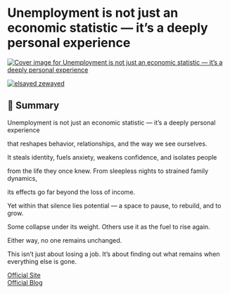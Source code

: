 # Unemployment is not just an economic statistic — it’s a deeply personal experience

[![Cover image for Unemployment is not just an economic statistic — it’s a deeply personal experience](https://media2.dev.to/dynamic/image/width=1000,height=420,fit=cover,gravity=auto,format=auto/https%3A%2F%2Fdev-to-uploads.s3.amazonaws.com%2Fuploads%2Farticles%2Fuc305o3ikwjjqkvviw8v.webp)](https://media2.dev.to/dynamic/image/width=1000,height=420,fit=cover,gravity=auto,format=auto/https%3A%2F%2Fdev-to-uploads.s3.amazonaws.com%2Fuploads%2Farticles%2Fuc305o3ikwjjqkvviw8v.webp)

[![elsayed zewayed](https://media2.dev.to/dynamic/image/width=50,height=50,fit=cover,gravity=auto,format=auto/https%3A%2F%2Fdev-to-uploads.s3.amazonaws.com%2Fuploads%2Fuser%2Fprofile_image%2F3068448%2Fe433d5a2-a4a6-40c5-a658-d8d4116a17c4.jpg)](https://dev.to/elsayed_zewayed_91621702f)

## [](#summary)🧠 Summary

Unemployment is not just an economic statistic — it’s a deeply personal experience

that reshapes behavior, relationships, and the way we see ourselves.

It steals identity, fuels anxiety, weakens confidence, and isolates people

from the life they once knew. From sleepless nights to strained family dynamics,

its effects go far beyond the loss of income.

Yet within that silence lies potential — a space to pause, to rebuild, and to grow.

Some collapse under its weight. Others use it as the fuel to rise again.

Either way, no one remains unchanged.

This isn’t just about losing a job. It’s about finding out what remains when everything else is gone.

[Official Site](https://shopysquares.blogspot.com/)  
[Official Blog](https://shopysquares.com/blogs/community)
